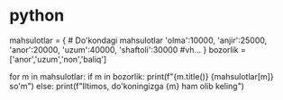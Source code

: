 # python

mahsulotlar = { # Do'kondagi mahsulotlar
    'olma':10000,
    'anjir':25000,
    'anor':20000,
    'uzum':40000,
    'shaftoli':30000 #vh...
    }
bozorlik = ['anor','uzum','non','baliq']

for m in mahsulotlar:
    if m in bozorlik:
        print(f"{m.title()} {mahsulotlar[m]} so'm")
    else:
        print(f"Iltimos, do'koningizga {m} ham olib keling")
